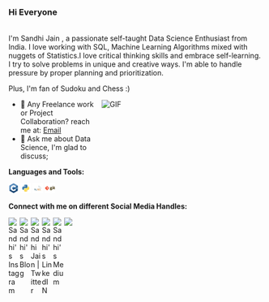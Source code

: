  ### Hi Everyone
 
<br />
I'm Sandhi Jain , a passionate self-taught Data Science Enthusiast from India. I love working with SQL, Machine Learning Algorithms mixed with nuggets of Statistics.I love critical thinking skills and embrace self-learning. I try to solve problems in unique and creative ways. I'm able to handle pressure by proper planning and prioritization.

 Plus, I'm fan of Sudoku and Chess :)
 
 <p>
 </p>

<img align="right" alt="GIF" src="https://media1.tenor.com/images/5a162e4c46744a8c1f77f29c3886b4fd/tenor.gif?itemid=13593615" width="320" height="200" />
  <p></p>
  
 <p></p>
 
- 💼 Any Freelance work or Project Collaboration? reach me at: [Email](mailto:sandhijain24.tundla@gmail.com)
- 💬 Ask me about Data Science, I'm glad to discuss;

**Languages and Tools:**  
 
<code><img height="20" src="https://raw.githubusercontent.com/github/explore/80688e429a7d4ef2fca1e82350fe8e3517d3494d/topics/cpp/cpp.png"></code>
<code><img height="20" src="https://raw.githubusercontent.com/github/explore/80688e429a7d4ef2fca1e82350fe8e3517d3494d/topics/python/python.png"></code>
<code><img height="20" src="https://raw.githubusercontent.com/github/explore/80688e429a7d4ef2fca1e82350fe8e3517d3494d/topics/mysql/mysql.png"></code>
<code><img height="20" src="https://raw.githubusercontent.com/github/explore/80688e429a7d4ef2fca1e82350fe8e3517d3494d/topics/git/git.png"></code>
 

**Connect with me on different Social Media Handles:**  
 
<a href="https://www.instagram.com/sandhijain24/">
  <img align="left" alt="Sandhi's Instagram" width="22px" src="https://raw.githubusercontent.com/hussainweb/hussainweb/main/icons/instagram.png" />
</a>
<a href="https://sandhijain.hashnode.dev/">
  <img align="left" alt="Sandhi's Blog" width="22px" src="[https://nodesk.co/remote-companies/assets/logos/hashnode.ce05a1bf065a2760002b1e035284f88b06287188e63d5847eff511a20d7a7eaf.jpg](https://external-content.duckduckgo.com/iu/?u=https%3A%2F%2Fcdn.hashnode.com%2Fres%2Fhashnode%2Fimage%2Fupload%2Fv1592752137870%2FscHk9tTaA.png%3Fauto%3Dcompress&f=1&nofb=1&ipt=c4877116e17f61aa548cd376076ca40b0620c50185d9bcf0d98a0b940182adc8&ipo=images](https://cdn.hashnode.com/res/hashnode/image/upload/v1592752137870/scHk9tTaA.png?auto=compress)" />
</a>
<a href="https://twitter.com/24_dataphile">
  <img align="left" alt="Sandhi Jain | Twitter" width="22px" src="https://raw.githubusercontent.com/peterthehan/peterthehan/master/assets/twitter.svg" />
</a>
<a href="https://www.linkedin.com/in/sandhijain/">
  <img align="left" alt="Sandhi's LinkedIN" width="22px" src="https://raw.githubusercontent.com/peterthehan/peterthehan/master/assets/linkedin.svg" />
</a>

<a href ="https://medium.com/@sandhijain24">
<img align="left" alt="Sandhi's Medium" width="22px" src="https://www.graphicdesignforum.com/uploads/default/original/2X/0/0e58f26a6dd982e7f04d1286defd4320e6d6153b.jpeg" />
</a>

 
![](https://visitor-badge.glitch.me/badge?page_id=sandhijain.sandhijain)
 
 
 <p></p>
 
  <p></p>
<!-- 
 
//My Github Stats 📈
//<p align="center"> <img src="https://github-readme-stats.vercel.app/api?username=sandhijain&show_icons=true&theme=gotham" alt="sandhijain" /> -->




